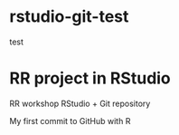 # rstudio-git-test
test
# RR project in RStudio
RR workshop RStudio + Git repository

My first commit to GitHub with R